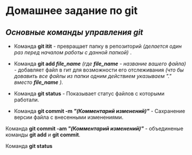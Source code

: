 # Домашнее задание по git

## *Основные команды управления git*

* Команда **git itit** - превращает папку в репозиторий *(делается один раз перед началом работы с данной папкой)* .

* Команда **git add ***file_name***** *(где ***file_name*** - название вашего файла)*  - добавляет файл в гит для возможности его отслеживания *(что бы довавить все файлы из папки одним действием указываем "." вместо ***file_name*** ).*

* Команда **git status** - Показывает статус файлов с которыми работали.

* Команда **git commit -m ***"(Комментарий изменений)"***** - Сахранение версии файла с внесенными изменениями.

Команда **git commit -am ***"(Комментарий изменений)"***** - объединеные команды **git add** и **git commit**.

Команда **git status**

